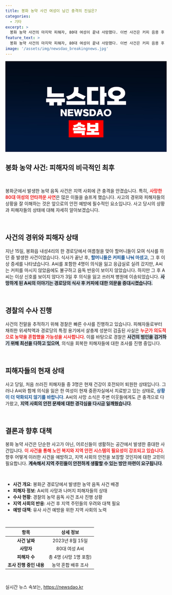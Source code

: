 ```yaml
---
title: 봉화 농약 사건 여성이 남긴 충격의 진실은?
categories:
  - 기타
excerpt: >
  봉화 농약 사건의 마지막 피해자, 80대 여성이 끝내 사망했다. 이번 사건은 커피 음용 후 응급 상황이 발생한 의혹이 일며, 경찰은 고의적인 음독 가능성을 수사 중이다. 사건의 전말이 궁금하다면 클릭하세요!
feature_text: >
  봉화 농약 사건의 마지막 피해자, 80대 여성이 끝내 사망했다. 이번 사건은 커피 음용 후 응급 상황이 발생한 의혹이 일며, 경찰은 고의적인 음독 가능성을 수사 중이다. 사건의 전말이 궁금하다면 클릭하세요!
image: '/assets/img/newsdao_breakingnews.jpg'
---
```


<p><img src="/assets/img/newsdao_breakingnews.jpg" alt="koreaapp 속보" /></p>

<h2 data-ke-size="size26">봉화 농약 사건: 피해자의 비극적인 최후</h2>

<p data-ke-size="size16">&nbsp;</p>

<p>봉화군에서 발생한 농약 음독 사건은 지역 사회에 큰 충격을 안겼습니다. 특히, <b><span style="color: #ee2323;">사망한 80대 여성의 안타까운 사연</span></b>은 많은 이들을 슬프게 했습니다. 사고의 경위와 피해자들의 상황을 잘 이해하는 것은 앞으로의 안전 예방에 필수적인 요소입니다. 사고 당시의 상황과 피해자들의 상태에 대해 자세히 알아보겠습니다.</p>

<p data-ke-size="size16">&nbsp;</p>

<h2 data-ke-size="size26">사건의 경위와 피해자 상태</h2>

<p>지난 15일, 봉화읍 내성4리의 한 경로당에서 여름철을 맞아 할머니들이 모여 식사를 하던 중 발생한 사건이었습니다. 식사가 끝난 후, <b><span style="color: #1a5490;">할머니들은 커피를 나눠 마셨고</span></b>, 그 후 이상 증세를 나타냈습니다. A씨를 포함한 4명이 의식을 잃고 응급실로 실려 갔지만, A씨는 커피를 마시지 않았음에도 불구하고 음독 반응이 보이지 않았습니다. 하지만 그 후 A씨는 이상 신호를 보이지 않다가 3일 후 의식을 잃고 쓰러져 병원에 이송되었습니다. <b><span style="background-color: #21538527;">사망하게 된 A씨의 이야기는 경로당의 식사 후 커피에 대한 의문을 증대시켰습니다.</span></b></p>

<p data-ke-size="size16">&nbsp;</p>

<h2 data-ke-size="size26">경찰의 수사 진행</h2>

<p>사건의 전말을 추적하기 위해 경찰은 빠른 수사를 진행하고 있습니다. 피해자들로부터 채취한 위세척액과 경로당의 특정 용기에서 살충제 성분이 검출된 사실은 <b><span style="color: #ee2323;">누군가 의도적으로 농약을 혼합했을 가능성을 시사합니다</span></b>. 이를 바탕으로 경찰은 <b><span style="background-color: #21538527;">사건의 범인을 검거하기 위해 최선을 다하고 있으며</span></b>, 의식을 회복한 피해자들에 대한 조사를 진행 중입니다.</p>

<p data-ke-size="size16">&nbsp;</p>

<h2 data-ke-size="size26">피해자들의 현재 상태</h2>

<p>사고 당일, 처음 쓰러진 피해자들 중 3명은 현재 건강이 호전되어 퇴원한 상태입니다. 그러나 A씨와 함께 의식을 잃은 한 여성이 현재 중환자실에서 치료받고 있는 상태로, <b><span style="color: #1a5490;">상황이 더 악화되지 않기를 바랍니다</span></b>. A씨의 사망 소식은 주변 이웃들에게도 큰 충격으로 다가왔고, <b><span style="background-color: #21538527;">지역 사회의 안전 문제에 대한 경각심을 다시금 일깨웠습니다</span></b>.</p>

<p data-ke-size="size16">&nbsp;</p>

<h2 data-ke-size="size26">결론과 향후 대책</h2>

<p>봉화 농약 사건은 단순한 사고가 아닌, 어르신들이 생활하는 공간에서 발생한 중대한 사건입니다. <b><span style="color: #ee2323;">이 사건을 통해 노인 복지와 지역 안전 시스템의 필요성이 강조되고 있습니다</span></b>. 향후 어떻게 이러한 사건을 예방하고, 지역 사회의 안전을 보장할 것인지에 대한 고민이 필요합니다. <b><span style="background-color: #21538527;">계속해서 지역 주민들이 안전하게 생활할 수 있는 방안 마련이 요구됩니다</span></b>.</p>

<p data-ke-size="size16">&nbsp;</p>

<ul>
    <li><b>사건 개요</b>: 봉화군 경로당에서 발생한 농약 음독 사건 배경</li>
    <li><b>피해자 정보</b>: A씨의 사망과 나머지 피해자들의 상태</li>
    <li><b>수사 현황</b>: 경찰의 농약 음독 사건 조사 진행 상황</li>
    <li><b>지역 사회의 반응</b>: 사건 후 지역 주민들의 우려와 대책 필요</li>
    <li><b>예방 대책</b>: 유사 사건 예방을 위한 지역 사회의 노력</li>
</ul>

<p data-ke-size="size16">&nbsp;</p>

<table style="width: 100%; border-collapse: collapse;">
    <thead>
        <tr>
            <th style="text-align: center; height: 17px;"><b>항목</b></th>
            <th style="text-align: center; height: 17px;"><b>상세 정보</b></th>
        </tr>
    </thead>
    <tbody>
        <tr>
            <td style="text-align: center; height: 17px;"><b>사건 날짜</b></td>
            <td style="text-align: center; height: 17px;">2023년 8월 15일</td>
        </tr>
        <tr>
            <td style="text-align: center; height: 17px;"><b>사망자</b></td>
            <td style="text-align: center; height: 17px;">80대 여성 A씨</td>
        </tr>
        <tr>
            <td style="text-align: center; height: 17px;"><b>피해자 수</b></td>
            <td style="text-align: center; height: 17px;">총 4명 (사망 1명 포함)</td>
        </tr>
        <tr>
            <td style="text-align: center; height: 17px;"><b>조사 진행 중인 내용</b></td>
            <td style="text-align: center; height: 17px;">농약 혼합 배후 조사</td>
        </tr>
    </tbody>
</table>

<p data-ke-size="size16">&nbsp;</p>
실시간 뉴스 속보는, <a href="https://newsdao.kr" rel="dofollow">https://newsdao.kr</a>


